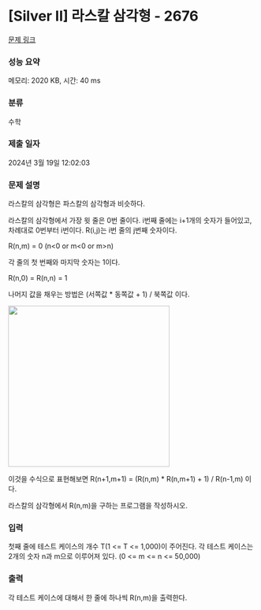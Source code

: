 # [Silver II] 라스칼 삼각형 - 2676 

[문제 링크](https://www.acmicpc.net/problem/2676) 

### 성능 요약

메모리: 2020 KB, 시간: 40 ms

### 분류

수학

### 제출 일자

2024년 3월 19일 12:02:03

### 문제 설명

<p>라스칼의 삼각형은 파스칼의 삼각형과 비슷하다.</p>

<p>라스칼의 삼각형에서 가장 윗 줄은 0번 줄이다. i번째 줄에는 i+1개의 숫자가 들어있고, 차례대로 0번부터 i번이다. R(i,j)는 i번 줄의 j번째 숫자이다.</p>

<p>R(n,m) = 0 (n<0 or m<0 or m>n)</p>

<p>각 줄의 첫 번째와 마지막 숫자는 1이다.</p>

<p>R(n,0) = R(n,n) = 1</p>

<p>나머지 값을 채우는 방법은 (서쪽값 * 동쪽값 + 1) / 북쪽값 이다.</p>

<p><img alt="" src="" style="height:327px; width:327px"></p>

<p>이것을 수식으로 표현해보면 R(n+1,m+1) = (R(n,m) * R(n,m+1) + 1) / R(n-1,m) 이다.</p>

<p>라스칼의 삼각형에서 R(n,m)을 구하는 프로그램을 작성하시오.</p>

### 입력 

 <p>첫째 줄에 테스트 케이스의 개수 T(1 <= T <= 1,000)이 주어진다. 각 테스트 케이스는 2개의 숫자 n과 m으로 이루어져 있다. (0 <= m <= n <= 50,000)</p>

### 출력 

 <p>각 테스트 케이스에 대해서 한 줄에 하나씩 R(n,m)을 출력한다.</p>

